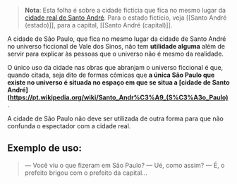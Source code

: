 > **Nota**: Esta folha é sobre a cidade fictícia que fica no mesmo lugar da [cidade real de Santo André](https://pt.wikipedia.org/wiki/Santo_Andr%C3%A9_(S%C3%A3o_Paulo)). Para o estado fictício, veja [[Santo André (estado)]], para a capital, [[Santo André (capital)]].

A cidade de São Paulo, que fica no mesmo lugar da cidade de Santo André no universo ficcional de Vale dos Sinos, não tem **utilidade alguma** além de servir para explicar às pessoas que o universo não é mesmo da realidade.

O único uso da cidade nas obras que abranjam o universo ficcional é que, quando citada, seja dito de formas cômicas que **a única São Paulo que existe no universo é situada no espaço em que se situa a [cidade de Santo André](https://pt.wikipedia.org/wiki/Santo_Andr%C3%A9_(S%C3%A3o_Paulo)**.

A cidade de São Paulo não deve ser utilizada de outra forma para que não confunda o espectador com a cidade real.

## Exemplo de uso:
>   — Você viu o que fizeram em São Paulo?
> — Ué, como assim?
> — É, o prefeito brigou com o prefeito da capital...